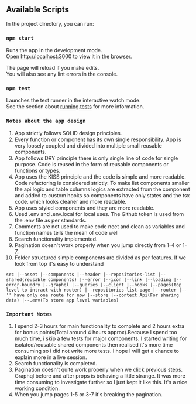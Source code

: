 ## Available Scripts

In the project directory, you can run:

### `npm start`

Runs the app in the development mode.\
Open [http://localhost:3000](http://localhost:3000) to view it in the browser.

The page will reload if you make edits.\
You will also see any lint errors in the console.

### `npm test`

Launches the test runner in the interactive watch mode.\
See the section about [running tests](https://facebook.github.io/create-react-app/docs/running-tests) for more information.

### `Notes about the app design`


1. App strictly follows SOLID design principles.
2. Every function or component has its own single responsibility. App is very loosely coupled and divided into multiple small reusable components.
3. App follows DRY principle there is only single line of code for single purpose. Code is reused in the form of reusable components or functions or types.
4. App uses the KISS principle and the code is simple and more readable. Code refactoring is considered strictly. To make list components smaller the api logic and table columns logics are extracted from the component and added to custom hooks so components have only states and the tsx code. which looks cleaner and more readable.
5. App uses styled components and they are more readable.
6. Used .env and .env.local for local uses. The Github token is used from the .env file as per standards.
7. Comments are not used to make code neet and clean as variables and function names tells the mean of code well
8. Search functionality implemented. 
9. Pagination doesn't work properly when you jump directly from 1-4 or 1-7.
10. Folder structured simple components are divided as per features. If we look from top it's easy to understand

`src
|--asset
|--components
       |--header
       |--repositories-list
       |--shared(reusable components)
            |--error
            |--icon
            |--link
            |--loading
|--error-boundry
|--graphql
      |--queries
      |--client
|--hooks
|--pages(top level to intract with router)
    |--repositories-list-page
|--router
     |-- '' have only one route for now
|--store
     |--context Api(For sharing data)
|--.env(To store app level variables)
`

### `Important Notes`
1. I spend 2-3 hours for main functionality to complete and 2 hours extra for bonus points(Total around 4 hours approx).Because I spend too much time, i skip a few tests for major components. I started writing for isolated/reusable shared components then realised it's more time consuming so i did not write more tests. I hope I will get a chance to explain more in a live session.
2. Search functionality is completed.
3. Pagination doesn't quite work properly when we click previous steps. Graphql before and after props is behaving a little strange. It was more time consuming to investigate further so I just kept it like this. It's a nice working condition.
4. When you jump pages 1-5 or 3-7 it's breaking the pagination.